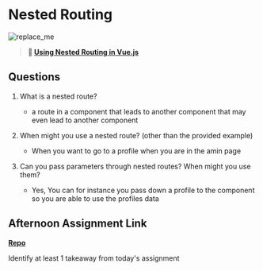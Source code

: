 # Nested Routing

![replace_me](https://codeworks.blob.core.windows.net/public/assets/img/illustrations/placeholder.svg)

> **📖 [Using Nested Routing in Vue.js](https://codeworksacademy.com/fs-student-guide/resources/wk6/04-Child-Routes)**

## Questions

1. What is a nested route?
    - a route in a component that leads to another component that may even lead to another component

2. When might you use a nested route? (other than the provided example)
    - When you want to go to a profile when you are in the amin page

3. Can you pass parameters through nested routes? When might you use them?
    - Yes, You can for instance you pass down a profile to the component so you are able to use the profiles data

## Afternoon Assignment Link

**[Repo](https://github.com/HardlySalty/https://github.com/rtuscany23/lost_in_the_me.git)**

Identify at least 1 takeaway from today's assignment

